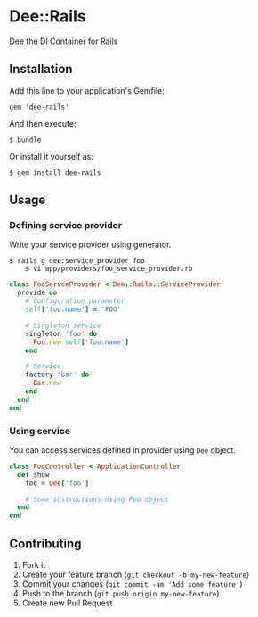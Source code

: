 # Dee::Rails

Dee the DI Container for Rails

## Installation

Add this line to your application's Gemfile:

    gem 'dee-rails'

And then execute:

    $ bundle

Or install it yourself as:

    $ gem install dee-rails

## Usage

### Defining service provider

Write your service provider using generator.

    $ rails g dee:service_provider foo
		$ vi app/providers/foo_service_provider.rb

```ruby
class FooServceProvider < Dee::Rails::ServiceProvider
  provide do
    # Configuration parameter
    self['foo.name'] = 'FOO'

    # Singleton service
    singleton 'foo' do
      Foo.new self['foo.name']
    end

    # Service
    factory 'bar' do
      Bar.new
    end
  end
end
```

### Using service

You can access services defined in provider using `Dee` object.

```ruby
class FooController < ApplicationController
  def show
    foo = Dee['foo']

    # Some instructions using Foo object
  end
end
```

## Contributing

1. Fork it
2. Create your feature branch (`git checkout -b my-new-feature`)
3. Commit your changes (`git commit -am 'Add some feature'`)
4. Push to the branch (`git push origin my-new-feature`)
5. Create new Pull Request

